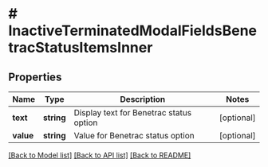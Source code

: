 # # InactiveTerminatedModalFieldsBenetracStatusItemsInner

## Properties

Name | Type | Description | Notes
------------ | ------------- | ------------- | -------------
**text** | **string** | Display text for Benetrac status option | [optional]
**value** | **string** | Value for Benetrac status option | [optional]

[[Back to Model list]](../../README.md#models) [[Back to API list]](../../README.md#endpoints) [[Back to README]](../../README.md)
